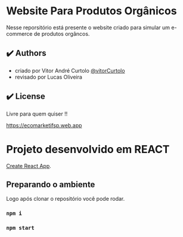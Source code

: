 # Website Para Produtos Orgânicos

Nesse reporsitório está presente o website criado para simular um e-commerce de produtos orgâncos.

## :heavy_check_mark: Authors

-   criado por Vitor André Curtolo [@vitorCurtolo](https://www.github.com/vitorCurtolo)
-   revisado por Lucas Oliveira

## :heavy_check_mark: License

Livre para quem quiser !!

https://ecomarketifsp.web.app


# Projeto desenvolvido em REACT

[Create React App](https://react.dev/).

##  Preparando o ambiente

Logo após clonar o repositório você pode rodar. 

### `npm i`

### `npm start`


